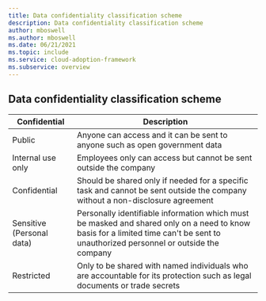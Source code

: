 ```yaml
---
title: Data confidentiality classification scheme
description: Data confidentiality classification scheme
author: mboswell
ms.author: mboswell
ms.date: 06/21/2021
ms.topic: include
ms.service: cloud-adoption-framework
ms.subservice: overview
---
```


## Data confidentiality classification scheme

| Confidential | Description |
|------------|---------------|
|Public   |Anyone can access and it can be sent to anyone such as open government data|
|Internal use only | Employees only can access but cannot be sent outside the company |
|Confidential  |  Should be shared only if needed for a specific task and cannot be sent outside the company without a non-disclosure agreement|
|Sensitive (Personal data) |Personally identifiable information which must be masked and shared only on a need to know basis for a limited time can't be sent to unauthorized personnel or outside the company |
|Restricted  |  Only to be shared with named individuals who are accountable for its protection such as legal documents or trade secrets |
